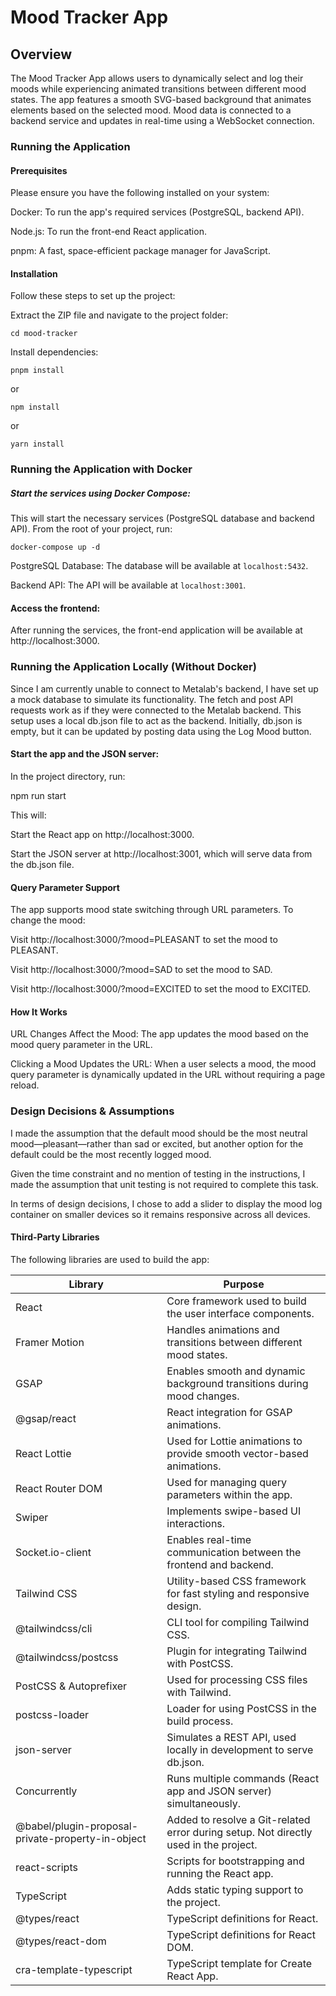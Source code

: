 # Mood Tracker App

## Overview

The Mood Tracker App allows users to dynamically select and log their moods while experiencing animated transitions between different mood states. The app features a smooth SVG-based background that animates elements based on the selected mood. Mood data is connected to a backend service and updates in real-time using a WebSocket connection.

### Running the Application

#### Prerequisites

Please ensure you have the following installed on your system:

Docker: To run the app's required services (PostgreSQL, backend API).

Node.js: To run the front-end React application.

pnpm: A fast, space-efficient package manager for JavaScript.

#### Installation

Follow these steps to set up the project:

Extract the ZIP file and navigate to the project folder:

`cd mood-tracker`

Install dependencies:

`pnpm install`

or

`npm install`

or

`yarn install`

### Running the Application with Docker

##### Start the services using Docker Compose:

This will start the necessary services (PostgreSQL database and backend API). From the root of your project, run:

`docker-compose up -d`

PostgreSQL Database: The database will be available at `localhost:5432`.

Backend API: The API will be available at `localhost:3001`.

#### Access the frontend:

After running the services, the front-end application will be available at http://localhost:3000.

### Running the Application Locally (Without Docker)

Since I am currently unable to connect to Metalab's backend, I have set up a mock database to simulate its functionality. The fetch and post API requests work as if they were connected to the Metalab backend. This setup uses a local db.json file to act as the backend. Initially, db.json is empty, but it can be updated by posting data using the Log Mood button.

#### Start the app and the JSON server:

In the project directory, run:

npm run start

This will:

Start the React app on http://localhost:3000.

Start the JSON server at http://localhost:3001, which will serve data from the db.json file.

#### Query Parameter Support

The app supports mood state switching through URL parameters. To change the mood:

Visit http://localhost:3000/?mood=PLEASANT to set the mood to PLEASANT.

Visit http://localhost:3000/?mood=SAD to set the mood to SAD.

Visit http://localhost:3000/?mood=EXCITED to set the mood to EXCITED.

#### How It Works

URL Changes Affect the Mood: The app updates the mood based on the mood query parameter in the URL.

Clicking a Mood Updates the URL: When a user selects a mood, the mood query parameter is dynamically updated in the URL without requiring a page reload.

### Design Decisions & Assumptions

I made the assumption that the default mood should be the most neutral mood—pleasant—rather than sad or excited, but another option for the default could be the most recently logged mood.

Given the time constraint and no mention of testing in the instructions, I made the assumption that unit testing is not required to complete this task.

In terms of design decisions, I chose to add a slider to display the mood log container on smaller devices so it remains responsive across all devices.

#### Third-Party Libraries

The following libraries are used to build the app:

| Library                                           | Purpose                                                                              |
| ------------------------------------------------- | ------------------------------------------------------------------------------------ |
| React                                             | Core framework used to build the user interface components.                          |
| Framer Motion                                     | Handles animations and transitions between different mood states.                    |
| GSAP                                              | Enables smooth and dynamic background transitions during mood changes.               |
| @gsap/react                                       | React integration for GSAP animations.                                               |
| React Lottie                                      | Used for Lottie animations to provide smooth vector-based animations.                |
| React Router DOM                                  | Used for managing query parameters within the app.                                   |
| Swiper                                            | Implements swipe-based UI interactions.                                              |
| Socket.io-client                                  | Enables real-time communication between the frontend and backend.                    |
| Tailwind CSS                                      | Utility-based CSS framework for fast styling and responsive design.                  |
| @tailwindcss/cli                                  | CLI tool for compiling Tailwind CSS.                                                 |
| @tailwindcss/postcss                              | Plugin for integrating Tailwind with PostCSS.                                        |
| PostCSS & Autoprefixer                            | Used for processing CSS files with Tailwind.                                         |
| postcss-loader                                    | Loader for using PostCSS in the build process.                                       |
| json-server                                       | Simulates a REST API, used locally in development to serve db.json.                  |
| Concurrently                                      | Runs multiple commands (React app and JSON server) simultaneously.                   |
| @babel/plugin-proposal-private-property-in-object | Added to resolve a Git-related error during setup. Not directly used in the project. |
| react-scripts                                     | Scripts for bootstrapping and running the React app.                                 |
| TypeScript                                        | Adds static typing support to the project.                                           |
| @types/react                                      | TypeScript definitions for React.                                                    |
| @types/react-dom                                  | TypeScript definitions for React DOM.                                                |
| cra-template-typescript                           | TypeScript template for Create React App.                                            |
